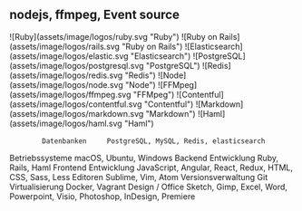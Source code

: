 
nodejs, ffmpeg, Event source
---

<p class="image-line">
![Ruby](assets/image/logos/ruby.svg "Ruby")
![Ruby on Rails](assets/image/logos/rails.svg "Ruby on Rails")
![Elasticsearch](assets/image/logos/elastic.svg "Elasticsearch")
![PostgreSQL](assets/image/logos/postgresql.svg "PostgreSQL")
![Redis](assets/image/logos/redis.svg "Redis")
![Node](assets/image/logos/node.svg "Node")
![FFMpeg](assets/image/logos/ffmpeg.svg "FFMpeg")
![Contentful](assets/image/logos/contentful.svg "Contentful")
![Markdown](assets/image/logos/markdown.svg "Markdown")
![Haml](assets/image/logos/haml.svg "Haml")
</p>

            Datenbanken     PostgreSQL, MySQL, Redis, elasticsearch
  Betriebssysteme   macOS, Ubuntu, Windows
  Backend Entwicklung   Ruby, Rails, Haml
  Frontend Entwicklung  JavaScript, Angular, React, Redux, HTML, CSS, Sass, Less
  Editoren      Sublime, Vim, Atom
  Versionsverwaltung  Git 
  Virtualisierung Docker, Vagrant
  Design / Office   Sketch, Gimp, Excel, Word, Powerpoint, Visio, Photoshop, InDesign, Premiere